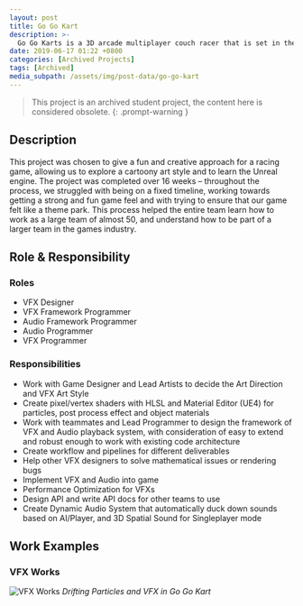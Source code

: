 ```yaml
---
layout: post
title: Go Go Kart
description: >-
  Go Go Karts is a 3D arcade multiplayer couch racer that is set in the fantastic Fable World, a magical theme park where legends and myths are real. Adventure awaits, and legends will be built in the wonderful land of Fable World!
date: 2019-06-17 01:22 +0800
categories: [Archived Projects]
tags: [Archived]
media_subpath: /assets/img/post-data/go-go-kart
---
```


>This project is an archived student project, the content here is considered obsolete.
{: .prompt-warning }

## Description
This project was chosen to give a fun and creative approach for a racing game, allowing us to explore a cartoony art style and to learn the Unreal engine. The project was completed over 16 weeks – throughout the process, we struggled with being on a fixed timeline, working towards getting a strong and fun game feel and with trying to ensure that our game felt like a theme park. This process helped the entire team learn how to work as a large team of almost 50, and understand how to be part of a larger team in the games industry.

## Role & Responsibility
### Roles
- VFX Designer
- VFX Framework Programmer
- Audio Framework Programmer
- Audio Programmer
- VFX Programmer

### Responsibilities
- Work with Game Designer and Lead Artists to decide the Art Direction and VFX Art Style
- Create pixel/vertex shaders with HLSL and Material Editor (UE4) for particles, post process effect and object materials
- Work with teammates and Lead Programmer to design the framework of VFX and Audio playback system, with consideration of easy to extend and robust enough to work with existing code architecture
- Create workflow and pipelines for different deliverables
- Help other VFX designers to solve mathematical issues or rendering bugs
- Implement VFX and Audio into game
- Performance Optimization for VFXs
- Design API and write API docs for other teams to use
- Create Dynamic Audio System that automatically duck down sounds based on AI/Player, and 3D Spatial Sound for Singleplayer mode

## Work Examples
### VFX Works
![VFX Works](vfx_sample_1.webp)
_Drifting Particles and VFX in Go Go Kart_

